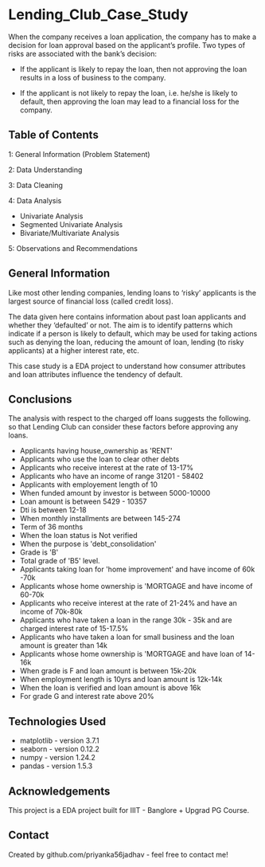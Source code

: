 
# Lending_Club_Case_Study

When the company receives a loan application, the company has to make a decision for loan approval based on the applicant’s profile. Two types of risks are associated with the bank’s decision:

- If the applicant is likely to repay the loan, then not approving the loan results in a loss of business to the company.

- If the applicant is not likely to repay the loan, i.e. he/she is likely to default, then approving the loan may lead to a financial loss for the company.



## Table of Contents

1: General Information (Problem Statement)

2: Data Understanding

3: Data Cleaning

4: Data Analysis
- Univariate Analysis
- Segmented Univariate Analysis
- Bivariate/Multivariate Analysis

5: Observations and Recommendations


## General Information
Like most other lending companies, lending loans to ‘risky’ applicants is the largest source of financial loss (called credit loss).

The data given here contains information about past loan applicants and whether they ‘defaulted’ or not. The aim is to identify patterns which indicate if a person is likely to default, which may be used for taking actions such as denying the loan, reducing the amount of loan, lending (to risky applicants) at a higher interest rate, etc.

This case study is a EDA project to understand how consumer attributes and loan attributes influence the tendency of default.

## Conclusions
The analysis with respect to the charged off loans suggests the following. so that Lending Club can consider these factors before approving any loans.

- Applicants having house_ownership as 'RENT'
- Applicants who use the loan to clear other debts
- Applicants who receive interest at the rate of 13-17%
- Applicants who have an income of range 31201 - 58402
- Applicants with employement length of 10
- When funded amount by investor is between 5000-10000
- Loan amount is between 5429 - 10357
- Dti is between 12-18
- When monthly installments are between 145-274
- Term of 36 months
- When the loan status is Not verified
- When the purpose is 'debt_consolidation'
- Grade is 'B'
- Total grade of 'B5' level.
- Applicants taking loan for 'home improvement' and have income of 60k -70k
- Applicants whose home ownership is 'MORTGAGE and have income of 60-70k
- Applicants who receive interest at the rate of 21-24% and have an income of 70k-80k
- Applicants who have taken a loan in the range 30k - 35k and are charged interest rate of 15-17.5%
- Applicants who have taken a loan for small business and the loan amount is greater than 14k
- Applicants whose home ownership is 'MORTGAGE and have loan of 14-16k
- When grade is F and loan amount is between 15k-20k
- When employment length is 10yrs and loan amount is 12k-14k
- When the loan is verified and loan amount is above 16k
- For grade G and interest rate above 20%

## Technologies Used
- matplotlib - version 3.7.1
- seaborn - version 0.12.2
- numpy - version 1.24.2
- pandas - version 1.5.3


## Acknowledgements
This project is a EDA project built for IIIT - Banglore + Upgrad PG Course.

## Contact
Created by github.com/priyanka56jadhav - feel free to contact me!
 

